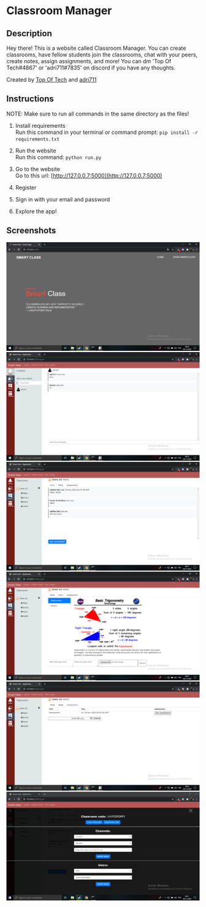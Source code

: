 # Classroom Manager
 
## Description
Hey there! This is a website called Classroom Manager. You can create classrooms, have fellow students join the classrooms, chat with your peers, create notes, assign assignments, and more! You can dm 'Top Of Tech#4867' or 'adri711#7835' on discord if you have any thoughts.

Created by [Top Of Tech](http:www.github.com/Top-Of-Tech) and [adri711](http:www.github.com/adri711)


## Instructions

NOTE: Make sure to run all commands in the same directory as the files!

1. Install requirements  
    Run this command in your terminal or command prompt: `pip install -r requirements.txt`

2. Run the website  
    Run this command: `python run.py`
    
3. Go to the website  
    Go to this url: [http://127.0.0.7:5000](http://127.0.0.7:5000)

4. Register

5. Sign in with your email and password

6. Explore the app!


## Screenshots
![alt text](screenshots/screenshot1.PNG)
![alt text](screenshots/screenshot2.PNG)
![alt text](screenshots/screenshot3.PNG)
![alt text](screenshots/screenshot4.PNG)
![alt text](screenshots/screenshot5.PNG)
![alt text](screenshots/screenshot6.PNG)
